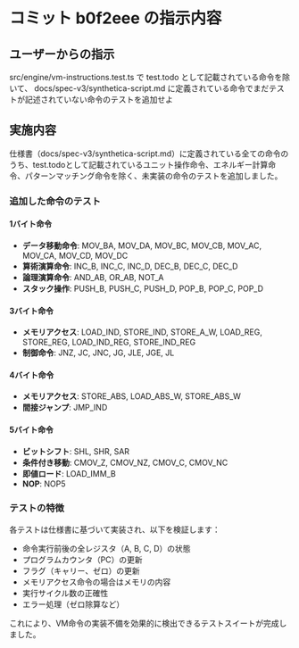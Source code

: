 # コミット b0f2eee の指示内容

## ユーザーからの指示

src/engine/vm-instructions.test.ts で test.todo として記載されている命令を除いて、 docs/spec-v3/synthetica-script.md に定義されている命令でまだテストが記述されていない命令のテストを追加せよ

## 実施内容

仕様書（docs/spec-v3/synthetica-script.md）に定義されている全ての命令のうち、test.todoとして記載されているユニット操作命令、エネルギー計算命令、パターンマッチング命令を除く、未実装の命令のテストを追加しました。

### 追加した命令のテスト

#### 1バイト命令

- **データ移動命令**: MOV_BA, MOV_DA, MOV_BC, MOV_CB, MOV_AC, MOV_CA, MOV_CD, MOV_DC
- **算術演算命令**: INC_B, INC_C, INC_D, DEC_B, DEC_C, DEC_D
- **論理演算命令**: AND_AB, OR_AB, NOT_A
- **スタック操作**: PUSH_B, PUSH_C, PUSH_D, POP_B, POP_C, POP_D

#### 3バイト命令

- **メモリアクセス**: LOAD_IND, STORE_IND, STORE_A_W, LOAD_REG, STORE_REG, LOAD_IND_REG, STORE_IND_REG
- **制御命令**: JNZ, JC, JNC, JG, JLE, JGE, JL

#### 4バイト命令

- **メモリアクセス**: STORE_ABS, LOAD_ABS_W, STORE_ABS_W
- **間接ジャンプ**: JMP_IND

#### 5バイト命令

- **ビットシフト**: SHL, SHR, SAR
- **条件付き移動**: CMOV_Z, CMOV_NZ, CMOV_C, CMOV_NC
- **即値ロード**: LOAD_IMM_B
- **NOP**: NOP5

### テストの特徴

各テストは仕様書に基づいて実装され、以下を検証します：

- 命令実行前後の全レジスタ（A, B, C, D）の状態
- プログラムカウンタ（PC）の更新
- フラグ（キャリー、ゼロ）の更新
- メモリアクセス命令の場合はメモリの内容
- 実行サイクル数の正確性
- エラー処理（ゼロ除算など）

これにより、VM命令の実装不備を効果的に検出できるテストスイートが完成しました。
